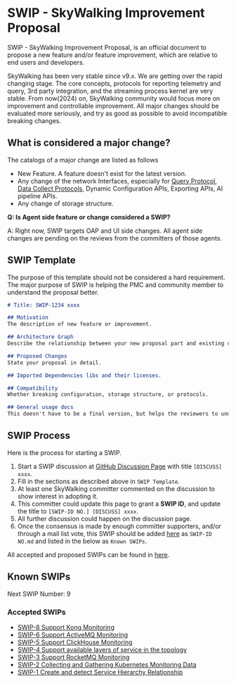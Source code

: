 # SWIP - SkyWalking Improvement Proposal

SWIP - SkyWalking Improvement Proposal, is an official document to propose a new feature and/or feature improvement,
which
are relative to end users and developers.

SkyWalking has been very stable since v9.x. We are getting over the rapid changing stage. The core concepts, protocols for
reporting telemetry and query, 3rd party integration, and the streaming process kernel are very stable. From now(2024) on,
SkyWalking community would focus more on improvement and controllable improvement. All major changes should be evaluated
more seriously, and try as good as possible to avoid incompatible breaking changes.

## What is considered a major change?

The catalogs of a major change are listed as follows

- New Feature. A feature doesn't exist for the latest version.
- Any change of the network Interfaces, especially
  for [Query Protocol](https://github.com/apache/skywalking-query-protocol),
  [Data Collect Protocols](https://github.com/apache/skywalking-data-collect-protocol),
  Dynamic Configuration APIs, Exporting APIs, AI pipeline APIs.
- Any change of storage structure.

**Q: Is Agent side feature or change considered a SWIP?**

A: Right now, SWIP targets OAP and UI side changes. All agent side changes are pending on the reviews from the
committers of those agents.

## SWIP Template

The purpose of this template should not be considered a hard requirement. The major purpose of SWIP is helping the PMC
and community member to understand the proposal better.

```markdown
# Title: SWIP-1234 xxxx

## Motivation 
The description of new feature or improvement.

## Architecture Graph
Describe the relationship between your new proposal part and existing components.

## Proposed Changes
State your proposal in detail.

## Imported Dependencies libs and their licenses.

## Compatibility
Whether breaking configuration, storage structure, or protocols.

## General usage docs
This doesn't have to be a final version, but helps the reviewers to understand how to use this new feature.
```

## SWIP Process

Here is the process for starting a SWIP.

1. Start a SWIP discussion at [GitHub Discussion Page](https://github.com/apache/skywalking/discussions/categories/swip)
   with title `[DISCUSS] xxxx`.
2. Fill in the sections as described above in `SWIP Template`.
3. At least one SkyWalking committer commented on the discussion to show interest in adopting it.
4. This committer could update this page to grant a **SWIP ID**, and update the title to `[SWIP-ID NO.] [DISCUSS] xxxx`.
5. All further discussion could happen on the discussion page.
6. Once the consensus is made by enough committer supporters, and/or through a mail list vote, this SWIP should be
   added [here](./) as `SWIP-ID NO.md` and listed in the below as `Known SWIPs`.

All accepted and proposed SWIPs can be found in [here](https://github.com/apache/skywalking/discussions/categories/swip).

## Known SWIPs

Next SWIP Number: 9

### Accepted SWIPs

- [SWIP-8 Support Kong Monitoring](SWIP-8.md)
- [SWIP-6 Support ActiveMQ Monitoring](SWIP-6.md)
- [SWIP-5 Support ClickHouse Monitoring](SWIP-5.md)
- [SWIP-4 Support available layers of service in the topology](SWIP-4.md)
- [SWIP-3 Support RocketMQ Monitoring](SWIP-3.md)
- [SWIP-2 Collecting and Gathering Kubernetes Monitoring Data](SWIP-2.md)
- [SWIP-1 Create and detect Service Hierarchy Relationship](SWIP-1.md)
